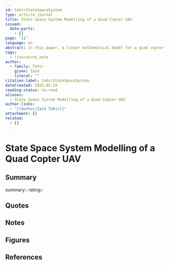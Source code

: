 ```yaml
---
id: tahirStateSpaceSystem
type: article-journal
title: State Space System Modelling of a Quad Copter UAV
issued:
  date-parts:
    - []
page: "11"
language: en
abstract: In this paper, a linear mathematical model for a quad copter unmanned aerial vehicle (UAV) is derived. The three degrees of freedom (3DOF) and six degrees of freedom (6DOF) quad copter state-space models are developed starting from basic Newtonian equations. These state space models are very important to control the quad copter system which is inherently dynamically unstable.
tags:
  - literature_note
author:
  - family: Tahir
    given: Zaid
    literal: ""
citation-label: tahirStateSpaceSystem
dateCreated: 2025-05-25
reading-status: to-read
aliases:
  - State Space System Modelling of a Quad Copter UAV
author-links:
  - "[[Author/Zaid Tahir]]"
attachment: []
related:
  - []
---
```


# State Space System Modelling of a Quad Copter UAV

## Summary
summary::
rating::

## Quotes

## Notes

## Figures

## References



